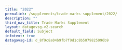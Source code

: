 ```yaml
---
title: "2022"
permalink: /supplements/trade-marks-supplement/2022/
description: ""
third_nav_title: Trade Marks Supplement
layout: datagovsg-v2-search
default_field: Subject
infotext: true
datagovsg-id: d_8f9c8a04b9fb7f9d1c8b5079825096b9
---
```

